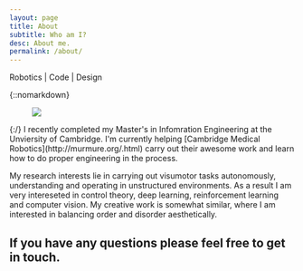 ```yaml
---
layout: page
title: About
subtitle: Who am I?
desc: About me.
permalink: /about/
---
```


<div class="pretty-links">

<div class="lead lead-about">
Robotics | Code | Design
</div>

{::nomarkdown} 
<figure class="site-profile">
    <img src="{{ site.baseurl }}/assets/img/profile.jpg">
</figure>
{:/}
I recently completed my Master's in Infomration Engineering at the Unviersity of Cambridge. I'm currently helping [Cambridge Medical Robotics](http://murmure.org/.html) carry out their awesome work and learn how to do proper engineering in the process.

My research interests lie in carrying out visumotor tasks autonomously, understanding and operating in unstructured environments. As a result I am very intereseted in control theory, deep learning, reinforcement learning and computer vision. My creative work is somewhat similar, where I am interested in balancing order and disorder aesthetically. 

If you have any questions please feel free to get in touch. 
---

</div>

